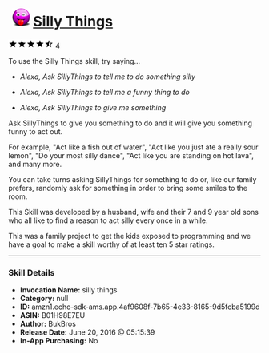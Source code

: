 # &nbsp;<img src="skill_icon" alt="Silly Things icon" width="36"> [Silly Things](http://alexa.amazon.com/#skills/amzn1.echo-sdk-ams.app.4af9608f-7b65-4e33-8165-9d5fcba5199d)
![4.3 stars](../../images/ic_star_black_18dp_1x.png)![4.3 stars](../../images/ic_star_black_18dp_1x.png)![4.3 stars](../../images/ic_star_black_18dp_1x.png)![4.3 stars](../../images/ic_star_black_18dp_1x.png)![4.3 stars](../../images/ic_star_half_black_18dp_1x.png) 4

To use the Silly Things skill, try saying...

* *Alexa, Ask SillyThings to tell me to do something silly*

* *Alexa, Ask SillyThings to tell me a funny thing to do*

* *Alexa, Ask SillyThings to give me something*

Ask SillyThings to give you something to do and it will give you something funny to act out. 

For example, "Act like a fish out of water",   "Act like you just ate a really sour lemon", "Do your most silly dance", "Act like you are standing on hot lava", and many more. 

You can take turns asking SillyThings for something to do or, like our family prefers, randomly ask for something in order to bring some smiles to the room.

This Skill was developed by a husband, wife and their 7 and 9 year old sons who all like to find a reason to act silly every once in a while. 

This was a family project to get the kids exposed to programming and we have a goal to make a skill worthy of at least ten 5 star ratings.

***

### Skill Details

* **Invocation Name:** silly things
* **Category:** null
* **ID:** amzn1.echo-sdk-ams.app.4af9608f-7b65-4e33-8165-9d5fcba5199d
* **ASIN:** B01H98E7EU
* **Author:** BukBros
* **Release Date:** June 20, 2016 @ 05:15:39
* **In-App Purchasing:** No
